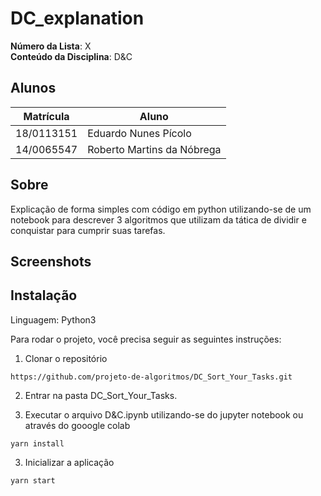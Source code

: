 # DC_explanation


**Número da Lista**: X<br>
**Conteúdo da Disciplina**: D&C<br>

## Alunos
|Matrícula | Aluno |
| -- | -- |
| 18/0113151 |  Eduardo Nunes Pícolo |
| 14/0065547  |  Roberto Martins da Nóbrega|

## Sobre 
Explicação de forma simples com código em python utilizando-se de um notebook para descrever
3 algoritmos que utilizam da tática de dividir e conquistar para cumprir suas tarefas.

## Screenshots

## Instalação

Linguagem: Python3

Para rodar o projeto, você precisa seguir as seguintes instruções:

1. Clonar o repositório
```
https://github.com/projeto-de-algoritmos/DC_Sort_Your_Tasks.git
```

2. Entrar na pasta DC_Sort_Your_Tasks.

3. Executar o arquivo D&C.ipynb utilizando-se do jupyter notebook ou através do gooogle colab

```
yarn install
```

3. Inicializar a aplicação

```
yarn start
```
